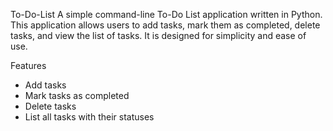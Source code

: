 To-Do-List
A simple command-line To-Do List application written in Python. This application allows users to add tasks, mark them as completed, delete tasks, and view the list of tasks. It is designed for simplicity and ease of use.

Features

- Add tasks
- Mark tasks as completed
- Delete tasks
- List all tasks with their statuses
